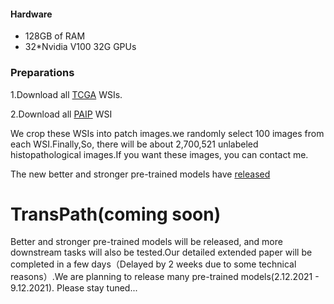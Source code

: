 

#### Hardware

* 128GB of RAM
* 32*Nvidia V100 32G GPUs

### Preparations
1.Download all [TCGA](https://portal.gdc.cancer.gov/projects?filters=%7B%22op%22%3A%22and%22%2C%22content%22%3A%5B%7B%22op%22%3A%22in%22%2C%22content%22%3A%7B%22field%22%3A%22projects.program.name%22%2C%22value%22%3A%5B%22TCGA%22%5D%7D%7D%5D%7D) WSIs.

2.Download all [PAIP](http://wisepaip.org/paip) WSI

We crop these WSIs into patch images.we randomly select 100 images from each WSI.Finally,So, there will be about 2,700,521 unlabeled histopathological
images.If you want these images, you can contact me.

The new better and stronger pre-trained models have [released](https://github.com/Xiyue-Wang/RetCCL)
# TransPath(coming soon)

Better and stronger pre-trained models will be released, and more downstream tasks will also be tested.Our detailed extended paper will be completed in a few days（Delayed by 2 weeks due to some technical reasons）.We are planning to release many pre-trained models(2.12.2021 - 9.12.2021). Please stay tuned...

